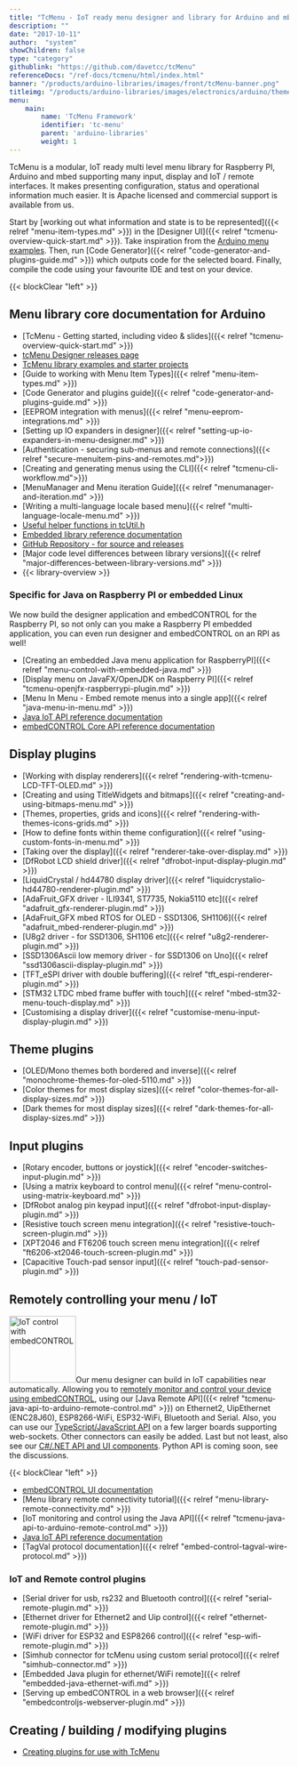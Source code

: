 ```yaml
---
title: "TcMenu - IoT ready menu designer and library for Arduino and mbed"
description: ""
date: "2017-10-11"
author:  "system"
showChildren: false
type: "category"
githublink: "https://github.com/davetcc/tcMenu"
referenceDocs: "/ref-docs/tcmenu/html/index.html"
banner: "/products/arduino-libraries/images/front/tcMenu-banner.png"
titleimg: "/products/arduino-libraries/images/electronics/arduino/themes/color-blue-example.jpg"
menu:
    main:
        name: 'TcMenu Framework'
        identifier: 'tc-menu'
        parent: 'arduino-libraries'
        weight: 1
---
```


TcMenu is a modular, IoT ready multi level menu library for Raspberry PI, Arduino and mbed supporting many input, display and IoT / remote interfaces. It makes presenting configuration, status and operational information much easier. It is Apache licensed and commercial support is available from us.

Start by [working out what information and state is to be represented]({{< relref "menu-item-types.md" >}}) in the [Designer UI]({{< relref "tcmenu-overview-quick-start.md" >}}). Take inspiration from the [Arduino menu examples](https://github.com/davetcc/tcMenuLib/tree/master/examples). Then, run [Code Generator]({{< relref "code-generator-and-plugins-guide.md" >}}) which outputs code for the selected board. Finally, compile the code using your favourite IDE and test on your device.

{{< blockClear "left" >}}

## Menu library core documentation for Arduino 

* [TcMenu - Getting started, including video & slides]({{< relref "tcmenu-overview-quick-start.md" >}})
* [tcMenu Designer releases page](https://github.com/davetcc/tcMenu/releases)
* [TcMenu library examples and starter projects](https://github.com/davetcc/tcMenuLib/tree/master/examples)
* [Guide to working with Menu Item Types]({{< relref "menu-item-types.md" >}})
* [Code Generator and plugins guide]({{< relref "code-generator-and-plugins-guide.md" >}}) 
* [EEPROM integration with menus]({{< relref "menu-eeprom-integrations.md" >}})
* [Setting up IO expanders in designer]({{< relref "setting-up-io-expanders-in-menu-designer.md" >}})
* [Authentication - securing sub-menus and remote connections]({{< relref "secure-menuitem-pins-and-remotes.md">}})
* [Creating and generating menus using the CLI]({{< relref "tcmenu-cli-workflow.md">}})
* [MenuManager and Menu iteration Guide]({{< relref "menumanager-and-iteration.md" >}})
* [Writing a multi-language locale based menu]({{< relref "multi-language-locale-menu.md" >}})
* [Useful helper functions in tcUtil.h](https://www.thecoderscorner.com/ref-docs/tcmenu/html/tc_util_8h.html)
* [Embedded library reference documentation](/ref-docs/tcmenu/html/index.html)
* [GitHub Repository - for source and releases](https://github.com/davetcc/tcMenu)
* [Major code level differences between library versions]({{< relref "major-differences-between-library-versions.md" >}}) 
* {{< library-overview >}}

### Specific for Java on Raspberry PI or embedded Linux

We now build the designer application and embedCONTROL for the Raspberry PI, so not only can you make a Raspberry PI embedded application, you can even run designer and embedCONTROL on an RPI as well!

* [Creating an embedded Java menu application for RaspberryPI]({{< relref "menu-control-with-embedded-java.md" >}})
* [Display menu on JavaFX/OpenJDK on Raspberry PI]({{< relref "tcmenu-openjfx-raspberrypi-plugin.md" >}})
* [Menu In Menu - Embed remote menus into a single app]({{< relref "java-menu-in-menu.md" >}})
* [Java IoT API reference documentation](https://www.thecoderscorner.com/ref-docs/tcmenujavaapi/html/annotated.html)
* [embedCONTROL Core API reference documentation](https://www.thecoderscorner.com/ref-docs/embedcontrol-core/html/annotated.html)

## Display plugins

* [Working with display renderers]({{< relref "rendering-with-tcmenu-LCD-TFT-OLED.md" >}})
* [Creating and using TitleWidgets and bitmaps]({{< relref "creating-and-using-bitmaps-menu.md" >}})
* [Themes, properties, grids and icons]({{< relref "rendering-with-themes-icons-grids.md" >}})
* [How to define fonts within theme configuration]({{< relref "using-custom-fonts-in-menu.md" >}})
* [Taking over the display]({{< relref "renderer-take-over-display.md" >}})
* [DfRobot LCD shield driver]({{< relref "dfrobot-input-display-plugin.md" >}})
* [LiquidCrystal / hd44780 display driver]({{< relref "liquidcrystalio-hd44780-renderer-plugin.md" >}})
* [AdaFruit_GFX driver - ILI9341, ST7735, Nokia5110 etc]({{< relref "adafruit_gfx-renderer-plugin.md" >}})
* [AdaFruit_GFX mbed RTOS for OLED - SSD1306, SH1106]({{< relref "adafruit_mbed-renderer-plugin.md" >}})
* [U8g2 driver - for SSD1306, SH1106 etc]({{< relref "u8g2-renderer-plugin.md" >}})
* [SSD1306Ascii low memory driver - for SSD1306 on Uno]({{< relref "ssd1306ascii-display-plugin.md" >}})
* [TFT_eSPI driver with double buffering]({{< relref "tft_espi-renderer-plugin.md" >}})
* [STM32 LTDC mbed frame buffer with touch]({{< relref "mbed-stm32-menu-touch-display.md" >}})
* [Customising a display driver]({{< relref "customise-menu-input-display-plugin.md" >}})

## Theme plugins

* [OLED/Mono themes both bordered and inverse]({{< relref "monochrome-themes-for-oled-5110.md" >}})
* [Color themes for most display sizes]({{< relref "color-themes-for-all-display-sizes.md" >}})
* [Dark themes for most display sizes]({{< relref "dark-themes-for-all-display-sizes.md" >}})

## Input plugins

* [Rotary encoder, buttons or joystick]({{< relref "encoder-switches-input-plugin.md" >}})
* [Using a matrix keyboard to control menu]({{< relref "menu-control-using-matrix-keyboard.md" >}})
* [DfRobot analog pin keypad input]({{< relref "dfrobot-input-display-plugin.md" >}})
* [Resistive touch screen menu integration]({{< relref "resistive-touch-screen-plugin.md" >}})
* [XPT2046 and FT6206 touch screen menu integration]({{< relref "ft6206-xt2046-touch-screen-plugin.md" >}})
* [Capacitive Touch-pad sensor input]({{< relref "touch-pad-sensor-plugin.md" >}})

## Remotely controlling your menu / IoT

<img class="pull-left" src="/products/arduino-libraries/images/apps/embed-control/mainicon.png" width="120" alt="IoT control with embedCONTROL"/>Our menu designer can build in IoT capabilities near automatically. Allowing you to [remotely monitor and control your device using embedCONTROL](https://www.thecoderscorner.com/products/apps/embed-control/), using our [Java Remote API]({{< relref "tcmenu-java-api-to-arduino-remote-control.md" >}}) on Ethernet2, UipEthernet (ENC28J60), ESP8266-WiFi, ESP32-WiFi, Bluetooth and Serial. Also, you can use our [TypeScript/JavaScript API](https://github.com/davetcc/embedcontrolJS) on a few larger boards supporting web-sockets. Other connectors can easily be added. Last but not least, also see our [C#/.NET API and UI components](https://github.com/davetcc/tcMenuController). Python API is coming soon, see the discussions.

{{< blockClear "left" >}}

* [embedCONTROL UI documentation](https://www.thecoderscorner.com/products/apps/embed-control/)
* [Menu library remote connectivity tutorial]({{< relref "menu-library-remote-connectivity.md" >}})
* [IoT monitoring and control using the Java API]({{< relref "tcmenu-java-api-to-arduino-remote-control.md" >}})
* [Java IoT API reference documentation](/ref-docs/tcmenujavaapi/html/index.html) 
* [TagVal protocol documentation]({{< relref "embed-control-tagval-wire-protocol.md" >}})

### IoT and Remote control plugins

* [Serial driver for usb, rs232 and Bluetooth control]({{< relref "serial-remote-plugin.md" >}})
* [Ethernet driver for Ethernet2 and Uip control]({{< relref "ethernet-remote-plugin.md" >}})
* [WiFi driver for ESP32 and ESP8266 control]({{< relref "esp-wifi-remote-plugin.md" >}})
* [Simhub connector for tcMenu using custom serial protocol]({{< relref "simhub-connector.md" >}})
* [Embedded Java plugin for ethernet/WiFi remote]({{< relref "embedded-java-ethernet-wifi.md" >}})
* [Serving up embedCONTROL in a web browser]({{< relref "embedcontroljs-webserver-plugin.md" >}})

## Creating / building / modifying plugins

* [Creating plugins for use with TcMenu](https://github.com/davetcc/tcMenu/tree/master/xmlPlugins)
